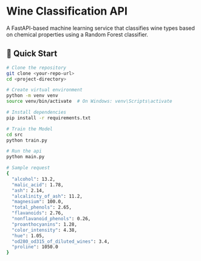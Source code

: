 # Wine Classification API

A FastAPI-based machine learning service that classifies wine types based on chemical properties using a Random Forest classifier.

## 🚀 Quick Start

```bash
# Clone the repository
git clone <your-repo-url>
cd <project-directory>

# Create virtual environment
python -m venv venv
source venv/bin/activate  # On Windows: venv\Scripts\activate

# Install dependencies
pip install -r requirements.txt

# Train the Model
cd src
python train.py

# Run the api
python main.py

# Sample request
{
  "alcohol": 13.2,
  "malic_acid": 1.78,
  "ash": 2.14,
  "alcalinity_of_ash": 11.2,
  "magnesium": 100.0,
  "total_phenols": 2.65,
  "flavanoids": 2.76,
  "nonflavanoid_phenols": 0.26,
  "proanthocyanins": 1.28,
  "color_intensity": 4.38,
  "hue": 1.05,
  "od280_od315_of_diluted_wines": 3.4,
  "proline": 1050.0
}
```
